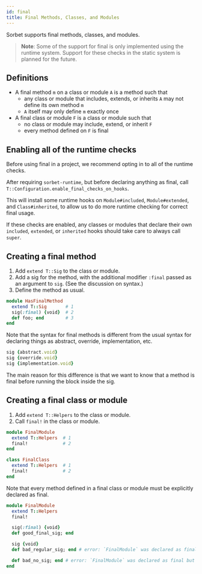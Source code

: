 ```yaml
---
id: final
title: Final Methods, Classes, and Modules
---
```


Sorbet supports final methods, classes, and modules.

> **Note**: Some of the support for final is only implemented using the runtime
> system. Support for these checks in the static system is planned for the
> future.

## Definitions

- A final method `m` on a class or module `A` is a method such that
  - any class or module that includes, extends, or inherits `A` may not define
    its own method `m`
  - `A` itself may only define `m` exactly once
- A final class or module `F` is a class or module such that
  - no class or module may include, extend, or inherit `F`
  - every method defined on `F` is final

## Enabling all of the runtime checks

Before using final in a project, we recommend opting in to all of the runtime
checks.

After requiring `sorbet-runtime`, but before declaring anything as final, call
`T::Configuration.enable_final_checks_on_hooks`.

This will install some runtime hooks on `Module#included`, `Module#extended`,
and `Class#inherited`, to allow us to do more runtime checking for correct final
usage.

If these checks are enabled, any classes or modules that declare their own
`included`, `extended`, or `inherited` hooks should take care to always call
`super`.

## Creating a final method

1.  Add `extend T::Sig` to the class or module.
2.  Add a sig for the method, with the additional modifier `:final` passed as an
    argument to `sig`. (See the discussion on syntax.)
3.  Define the method as usual.

```ruby
module HasFinalMethod
  extend T::Sig       # 1
  sig(:final) {void}  # 2
  def foo; end        # 3
end
```

Note that the syntax for final methods is different from the usual syntax for
declaring things as abstract, override, implementation, etc.

```ruby
sig {abstract.void}
sig {override.void}
sig {implementation.void}
```

The main reason for this difference is that we want to know that a method is
final before running the block inside the sig.

## Creating a final class or module

1. Add `extend T::Helpers` to the class or module.
2. Call `final!` in the class or module.

```ruby
module FinalModule
  extend T::Helpers  # 1
  final!             # 2
end

class FinalClass
  extend T::Helpers  # 1
  final!             # 2
end
```

Note that every method defined in a final class or module must be explicitly
declared as final.

```ruby
module FinalModule
  extend T::Helpers
  final!

  sig(:final) {void}
  def good_final_sig; end

  sig {void}
  def bad_regular_sig; end # error: `FinalModule` was declared as final but its method `bad_regular_sig` was not declared as final

  def bad_no_sig; end # error: `FinalModule` was declared as final but its method `bad_no_sig` was not declared as final
end
```
